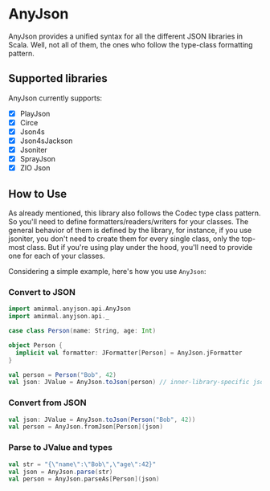 # AnyJson

AnyJson provides a unified syntax for all the different JSON libraries in Scala.
Well, not all of them, the ones who follow the type-class formatting pattern.

## Supported libraries
AnyJson currently supports:

- [X] PlayJson
- [X] Circe
- [X] Json4s
- [X] Json4sJackson
- [X] Jsoniter
- [X] SprayJson
- [X] ZIO Json

## How to Use
As already mentioned, this library also follows the Codec type class pattern.
So you'll need to define formatters/readers/writers for your classes. 
The general behavior of them is defined by the library, for instance, if you use jsoniter,
you don't need to create them for every single class, only the top-most class.
But if you're using play under the hood, you'll need to provide one for each of your classes.


Considering a simple example, here's how you use `AnyJson`:

### Convert to JSON
```scala
import aminmal.anyjson.api.AnyJson
import aminmal.anyjson.api._

case class Person(name: String, age: Int)

object Person {
  implicit val formatter: JFormatter[Person] = AnyJson.jFormatter
}

val person = Person("Bob", 42)
val json: JValue = AnyJson.toJson(person) // inner-library-specific json AST representing {"name":"Bob,"age":42}
```

### Convert from JSON
```scala
val json: JValue = AnyJson.toJson(Person("Bob", 42))
val person = AnyJson.fromJson[Person](json)
```

### Parse to JValue and types
```scala
val str = "{\"name\":\"Bob\",\"age\":42}"
val json = AnyJson.parse(str)
val person = AnyJson.parseAs[Person](json)
```
